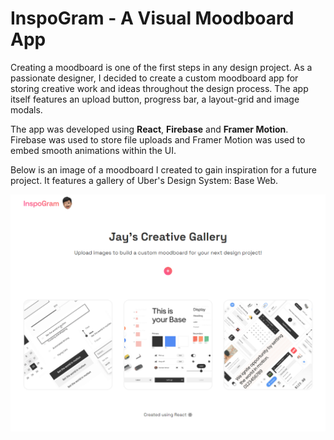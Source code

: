 # InspoGram - A Visual Moodboard App 

Creating a moodboard is one of the first steps in any design project. As a passionate designer, I decided to create a custom moodboard app for storing creative work and ideas throughout the design process. The app itself features an upload button, progress bar, a layout-grid and image modals. 

The app was developed using **React**, **Firebase** and **Framer Motion**. Firebase was used to store file uploads and Framer Motion was used to embed smooth animations within the UI.

Below is an image of a moodboard I created to gain inspiration for a future project. It features a gallery of Uber's Design System: Base Web. 

![](src/InspoGramThumbnail.PNG)
